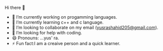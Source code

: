  Hi there 👋

- 🔭 I’m currently working on progamming languages.
- 🌱 I’m currently learning c++ and c language.
- 👯 I’m looking to collaborate on my email (yusrashahid205@gmail.com).
- 🤔 I’m looking for help with coding.
- 😄 Pronouns: ...yus' ra.
- ⚡ Fun fact:I am a creaive person and a quick learner.
